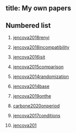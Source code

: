 title: My own papers
---
## Numbered list

1. [jencova2018renyi](jencova2018renyi)
1. [jencova2018incompatibility](jencova2018incompatibility)
1. [jencova2016isit](jencova2016isit)
1. [jencova2015comparison](jencova2015comparison)
1. [jencova2014randomization](jencova2014randomization)
1. [jencova2014base](jencova2014base)
1. [jencova2019onthe](jencova2019onthe)
1. [carbone2020onperiod](carbone2020onperiod)
1. [jencova2017conditions](jencova2017conditions)

1. [jencova201]()

